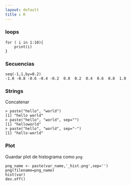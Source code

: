 ```yaml
---
layout: default
title : R
---
```

### loops

    for ( i in 1:10){
        print(i)
    }

### Secuencias

    seq(-1,1,by=0.2)
    -1.0 -0.8 -0.6 -0.4 -0.2  0.0  0.2  0.4  0.6  0.8  1.0
    
### Strings

Concatenar

    > paste("hello", "world")
    [1] "hello world"
    > paste("hello", "world", sep="")
    [1] "helloworld"
    > paste("hello", "world", sep="-")
    [1] "hello-world"


### Plot

Guardar plot de histograma como `png`

    png_name <- paste(var_name,'_hist.png',sep='')
    png(filename=png_name)
    hist(var)
    dev.off()
